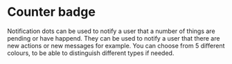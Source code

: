 <!-- @license CC0-1.0 -->

# Counter badge

Notification dots can be used to notify a user that a number of things are pending or have happend. They can be used to notify a user that there are new actions or new messages for example. You can choose from 5 different colours, to be able to distinguish different types if needed.
